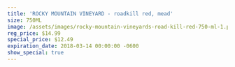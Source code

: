 ```yaml
---
title: 'ROCKY MOUNTAIN VINEYARD - roadkill red, mead'
size: 750ML
image: /assets/images/rocky-mountain-vineyards-road-kill-red-750-ml-1.png
reg_price: $14.99
special_price: $12.49
expiration_date: 2018-03-14 00:00:00 -0600
show_special: true
---
```



